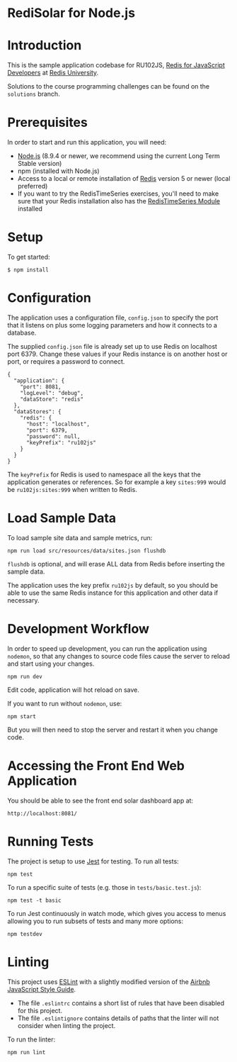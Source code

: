 # RediSolar for Node.js

# Introduction

This is the sample application codebase for RU102JS, [Redis for JavaScript Developers](https://university.redislabs.com/courses/ru102js/) at [Redis University](https://university.redislabs.com).

Solutions to the course programming challenges can be found on the `solutions` branch.

# Prerequisites

In order to start and run this application, you will need:

* [Node.js](https://nodejs.org/en/download/) (8.9.4 or newer, we recommend using the current Long Term Stable version)
* npm (installed with Node.js)
* Access to a local or remote installation of [Redis](https://redis.io/download) version 5 or newer (local preferred)
* If you want to try the RedisTimeSeries exercises, you'll need to make sure that your Redis installation also has the [RedisTimeSeries Module](https://oss.redislabs.com/redistimeseries/) installed

# Setup

To get started:

```
$ npm install
```

# Configuration 

The application uses a configuration file, `config.json` to specify the port that it listens 
on plus some logging parameters and how it connects to a database.  

The supplied `config.json` file is already set up to use Redis on localhost port 6379.  Change these values if your Redis instance is on another host or port, or requires a password to connect.

```
{
  "application": {
    "port": 8081,
    "logLevel": "debug",
    "dataStore": "redis"
  },
  "dataStores": {
    "redis": {
      "host": "localhost",
      "port": 6379,
      "password": null,
      "keyPrefix": "ru102js"
    }
  }
}
```

The `keyPrefix` for Redis is used to namespace all the keys that the application generates or 
references.  So for example a key `sites:999` would be `ru102js:sites:999` when written to Redis.

# Load Sample Data

To load sample site data and sample metrics, run:

```
npm run load src/resources/data/sites.json flushdb
```

`flushdb` is optional, and will erase ALL data from Redis before inserting the sample data.

The application uses the key prefix `ru102js` by default, so you should be able to use the 
same Redis instance for this application and other data if necessary.

# Development Workflow

In order to speed up development, you can run the application using `nodemon`, so that any 
changes to source code files cause the server to reload and start using your changes.

```
npm run dev
```

Edit code, application will hot reload on save.

If you want to run without `nodemon`, use:

```
npm start
```

But you will then need to stop the server and restart it when you change code.

# Accessing the Front End Web Application

You should be able to see the front end solar dashboard app at: 

```
http://localhost:8081/
```

# Running Tests

The project is setup to use [Jest](https://jestjs.io/en/) for testing.  To run all tests:

```
npm test
```

To run a specific suite of tests (e.g. those in `tests/basic.test.js`):

```
npm test -t basic
```

To run Jest continuously in watch mode, which gives you access to menus allowing you to run 
subsets of tests and many more options:

```
npm testdev
```

# Linting

This project uses [ESLint](https://eslint.org/) with a slightly modified version of the 
[Airbnb JavaScript Style Guide](https://github.com/airbnb/javascript).

* The file `.eslintrc` contains a short list of rules that have been disabled for this project.
* The file `.eslintignore` contains details of paths that the linter will not consider when 
linting the project.

To run the linter:

```
npm run lint
```
